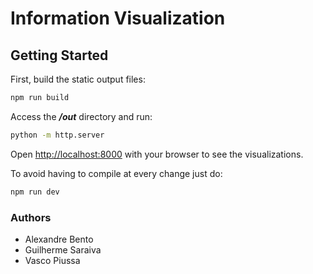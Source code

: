 # Information Visualization 

## Getting Started
First, build the static output files:
```bash
npm run build
```

Access the **_/out_** directory and run:
```bash
python -m http.server
```
Open [http://localhost:8000](http://localhost:3000) with your browser to see the visualizations.

To avoid having to compile at every change just do:
```bash
npm run dev
```

### Authors
- Alexandre Bento
- Guilherme Saraiva
- Vasco Piussa